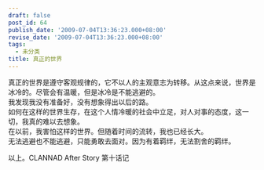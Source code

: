 ```yaml
---
draft: false
post_id: 64
publish_date: '2009-07-04T13:36:23.000+08:00'
revise_date: '2009-07-04T13:36:23.000+08:00'
tags:
  - 未分类
title: 真正的世界
---
```


真正的世界是遵守客观规律的，它不以人的主观意志为转移。从这点来说，世界是冰冷的。尽管会有温暖，但是冰冷是不能逃避的。\
我发现我没有准备好，没有想象得出以后的路。\
如何在这样的世界生存，在这个人情冷暖的社会中立足，对人对事的态度，这一切，我真的难以去想象。\
在以前，我害怕这样的世界。但随着时间的流转，我也已经长大。\
无法逃避也不能逃避，只能勇敢去面对。因为有着羁绊，无法割舍的羁绊。

以上。CLANNAD After Story 第十话记
